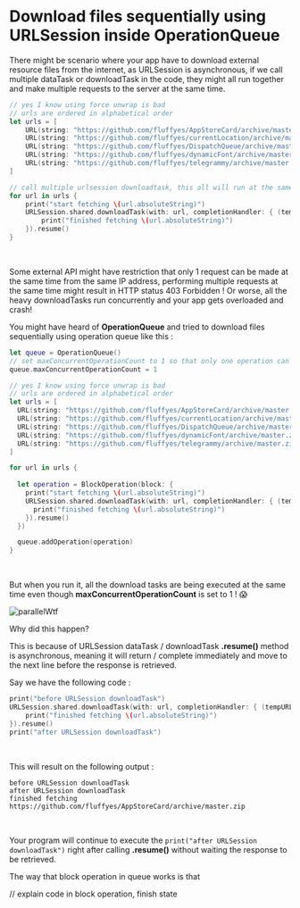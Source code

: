 # Download files sequentially using URLSession inside OperationQueue

There might be scenario where your app have to download external resource files from the internet, as URLSession is asynchronous, if we call multiple dataTask or downloadTask in the code, they might all run together and make multiple requests to the server at the same time. 



```swift
// yes I know using force unwrap is bad
// urls are ordered in alphabetical order
let urls = [
    URL(string: "https://github.com/fluffyes/AppStoreCard/archive/master.zip")!,
    URL(string: "https://github.com/fluffyes/currentLocation/archive/master.zip")!,
    URL(string: "https://github.com/fluffyes/DispatchQueue/archive/master.zip")!,
    URL(string: "https://github.com/fluffyes/dynamicFont/archive/master.zip")!,
    URL(string: "https://github.com/fluffyes/telegrammy/archive/master.zip")!
]

// call multiple urlsession downloadtask, this all will run at the same time!
for url in urls {
    print("start fetching \(url.absoluteString)")
    URLSession.shared.downloadTask(with: url, completionHandler: { (tempURL, response, error) in
        print("finished fetching \(url.absoluteString)")
    }).resume()
}
```

<br>



Some external API might have restriction that only 1 request can be made at the same time from the same IP address, performing multiple requests at the same time might result in HTTP status 403 Forbidden ! Or worse, all the heavy downloadTasks run concurrently and your app gets overloaded and crash!



You might have heard of **OperationQueue** and tried to download files sequentially using operation queue like this :



```swift
let queue = OperationQueue()
// set maxConcurrentOperationCount to 1 so that only one operation can be run at one time
queue.maxConcurrentOperationCount = 1

// yes I know using force unwrap is bad
// urls are ordered in alphabetical order
let urls = [
  URL(string: "https://github.com/fluffyes/AppStoreCard/archive/master.zip")!,
  URL(string: "https://github.com/fluffyes/currentLocation/archive/master.zip")!,
  URL(string: "https://github.com/fluffyes/DispatchQueue/archive/master.zip")!,
  URL(string: "https://github.com/fluffyes/dynamicFont/archive/master.zip")!,
  URL(string: "https://github.com/fluffyes/telegrammy/archive/master.zip")!
]

for url in urls {
    
  let operation = BlockOperation(block: {
    print("start fetching \(url.absoluteString)")
    URLSession.shared.downloadTask(with: url, completionHandler: { (tempURL, response, error) in
      print("finished fetching \(url.absoluteString)")
    }).resume()
  })

  queue.addOperation(operation)
}
```

<br>

 

But when you run it, all the download tasks are being executed at the same time even though **maxConcurrentOperationCount** is set to 1 ! 😱

![parallelWtf](https://iosimage.s3.amazonaws.com/2019/53-download-files-sequentially/parallelwtf.gif)



Why did this happen? 



This is because of URLSession dataTask / downloadTask  **.resume()** method is asynchronous, meaning it will return / complete immediately and move to the next line before the response is retrieved.



Say we have the following code : 

```swift
print("before URLSession downloadTask")
URLSession.shared.downloadTask(with: url, completionHandler: { (tempURL, response, error) in
    print("finished fetching \(url.absoluteString)")
}).resume()
print("after URLSession downloadTask")
```

<br>



This will result on the following output : 

```
before URLSession downloadTask
after URLSession downloadTask
finished fetching https://github.com/fluffyes/AppStoreCard/archive/master.zip
```

<br>



Your program will continue to execute the `print("after URLSession downloadTask")` right after calling **.resume()** without waiting the response to be retrieved.



The way that block operation in queue works is that 

// explain code in block operation, finish state